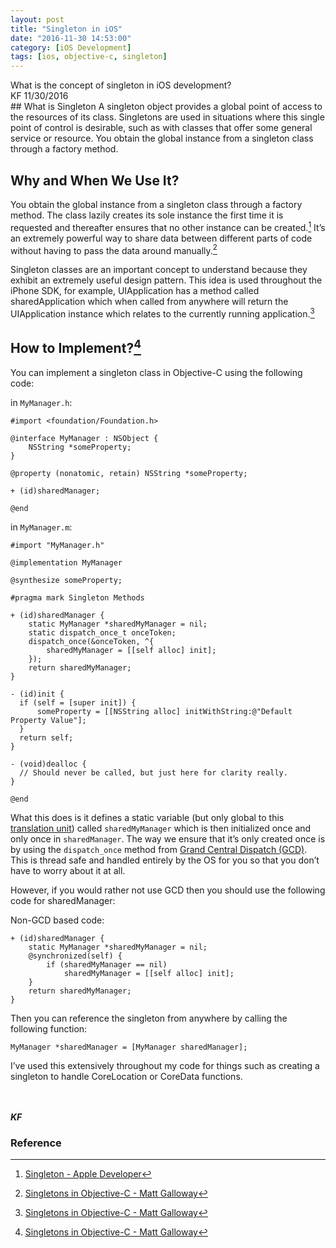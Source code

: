 ```yaml
---
layout: post
title: "Singleton in iOS"
date: "2016-11-30 14:53:00"
category: [iOS Development]
tags: [ios, objective-c, singleton]
---
```

<div class = "message">
What is the concept of singleton in iOS development?
<br>KF 11/30/2016
</div>
## What is Singleton
A singleton object provides a global point of access to the resources of its class. Singletons are used in situations where this single point of control is desirable, such as with classes that offer some general service or resource. You obtain the global instance from a singleton class through a factory method.

## Why and When We Use It?
You obtain the global instance from a singleton class through a factory method. The class lazily creates its sole instance the first time it is requested and thereafter ensures that no other instance can be created.[^apple] It’s an extremely powerful way to share data between different parts of code without having to pass the data around manually.[^matt]

Singleton classes are an important concept to understand because they exhibit an extremely useful design pattern. This idea is used throughout the iPhone SDK, for example, UIApplication has a method called sharedApplication which when called from anywhere will return the UIApplication instance which relates to the currently running application.[^matt]

<!--more-->

## How to Implement?[^matt]
You can implement a singleton class in Objective-C using the following code:

in `MyManager.h`:
```objc
#import <foundation/Foundation.h>

@interface MyManager : NSObject {
    NSString *someProperty;
}

@property (nonatomic, retain) NSString *someProperty;

+ (id)sharedManager;

@end
```

in `MyManager.m`:
```objc
#import "MyManager.h"

@implementation MyManager

@synthesize someProperty;

#pragma mark Singleton Methods

+ (id)sharedManager {
    static MyManager *sharedMyManager = nil;
    static dispatch_once_t onceToken;
    dispatch_once(&onceToken, ^{
        sharedMyManager = [[self alloc] init];
    });
    return sharedMyManager;
}

- (id)init {
  if (self = [super init]) {
      someProperty = [[NSString alloc] initWithString:@"Default Property Value"];
  }
  return self;
}

- (void)dealloc {
  // Should never be called, but just here for clarity really.
}

@end
```

What this does is it defines a static variable (but only global to this [translation unit](http://en.wikipedia.org/wiki/Translation_unit_(programming))) called `sharedMyManager` which is then initialized once and only once in `sharedManager`. The way we ensure that it’s only created once is by using the `dispatch_once` method from [Grand Central Dispatch (GCD)](http://developer.apple.com/library/ios/#documentation/Performance/Reference/GCD_libdispatch_Ref/Reference/reference.html). This is thread safe and handled entirely by the OS for you so that you don’t have to worry about it at all.

However, if you would rather not use GCD then you should use the following code for sharedManager:

Non-GCD based code:

```objc
+ (id)sharedManager {
    static MyManager *sharedMyManager = nil;
    @synchronized(self) {
        if (sharedMyManager == nil)
            sharedMyManager = [[self alloc] init];
    }
    return sharedMyManager;
}
```

Then you can reference the singleton from anywhere by calling the following function:

```objc
MyManager *sharedManager = [MyManager sharedManager];
```

I’ve used this extensively throughout my code for things such as creating a singleton to handle CoreLocation or CoreData functions.


<br><br>
***KF***

### Reference
[^apple]: [Singleton - Apple Developer](https://developer.apple.com/library/content/documentation/General/Conceptual/DevPedia-CocoaCore/Singleton.html)
[^matt]: [Singletons in Objective-C - Matt Galloway](http://www.galloway.me.uk/tutorials/singleton-classes/)